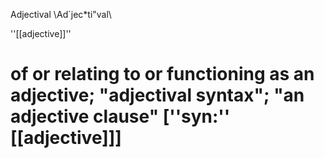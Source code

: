 Adjectival \Ad`jec*ti"val\

''[[adjective]]''
# of or relating to or functioning as an adjective; "adjectival syntax"; "an adjective clause" [''syn:'' [[adjective]]]